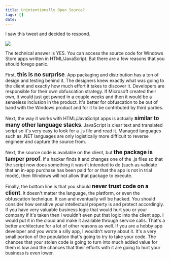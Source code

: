 ```yaml
---
title: Unintentionally Open Source?
tags: []
date: 
---
```


I saw this tweet and decided to respond.

![](http://codefoster.blob.core.windows.net/site/image/7f4b592a955148aba8e6e7405eae18ef/dontpanic_01_1.png)

The technical answer is YES. You can access the source code for Windows Store apps written in HTML/JavaScript. But there are a few reasons that you should forego panic.

First, <span style="font-size: 13pt;">**this is no surprise**</span>. App packaging and distribution has a ton of design and testing behind it. The designers knew exactly what was going to the client and exactly how much effort it takes to discover it. Developers are responsible for their own obfuscation strategy. If Microsoft created their own, it would just get pwned in a couple weeks and then it would be a senseless inclusion in the product. It's better for obfuscation to be out of band with the Windows product and for it to be contributed by third parties.

Next, the way it works with HTML/JavaScript apps is actually <span style="font-size: 13pt;">**similar to many other language stacks**</span>. JavaScript is clear text and translated script so it's very easy to look for a .js file and read it. Managed languages such as .NET languages are only logistically more difficult to reverse engineer and capture the source from.

Next, the source code is available on the client, but <span style="font-size: 13pt;">**the package is tamper proof**</span>. If a hacker finds it and changes one of the .js files so that the script now does something it wasn't intended to do (such as validate that an in-app purchase has been paid for or that the app is not in trial mode), then Windows will not allow that package to execute.

Finally, the bottom line is that you should <span style="font-size: 13pt;">**never trust code on a client**</span>. It doesn't matter the language, the platform, or even the obfuscation technique. It can and eventually will be hacked. You should consider how sensitive your intellectual property is and protect accordingly. If you have very valuable business logic that would hurt you or your company if it's taken then I wouldn't even put that logic into the client app. I would put it in the cloud and make it available through service calls. That's a better architecture for a lot of other reasons as well. If you are a hobby app developer and you wrote a silly app, I wouldn't worry about it. It's a very small portion of the population that's going to try to take your code. The chances that your stolen code is going to turn into much added value for them is low and the chances that their efforts with it are going to hurt your business is even lower.